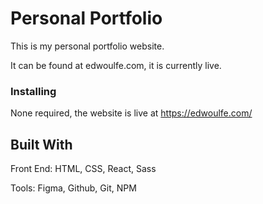 # Personal Portfolio
This is my personal portfolio website.

It can be found at edwoulfe.com, it is currently live.
 
 ### Installing
 None required, the website is live at https://edwoulfe.com/
 
 ## Built With
 
 Front End:
HTML, CSS, React, Sass

Tools:
Figma, Github, Git, NPM

